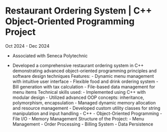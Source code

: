 # Restaurant Ordering System | C++ Object-Oriented Programming Project

Oct 2024 - Dec 2024

* Associated with Seneca Polytechnic

* Developed a comprehensive restaurant ordering system in C++ demonstrating advanced object-oriented programming principles and software design techniques Features: - Dynamic menu management with intuitive user interface - Flexible food and drink ordering system - Bill generation with tax calculation - File-based data management for menu items Technical skills used: - Implemented using C++ with modular design - Utilized advanced OOP concepts: inheritance, polymorphism, encapsulation - Managed dynamic memory allocation and resource management - Developed custom utility classes for string manipulation and input handling - C++ - Object-Oriented Programming - File I/O - Memory Management Structure of the Project: - Menu Management - Order Processing - Billing System - Data Persistence
